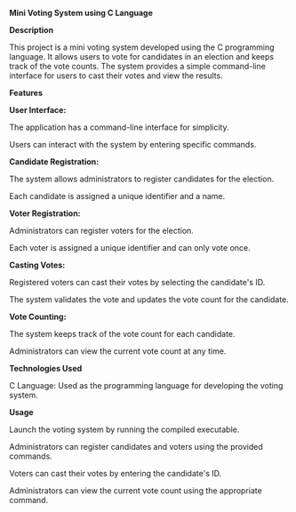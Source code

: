 **Mini Voting System using C Language**

**Description**

This project is a mini voting system developed using the C programming language. It allows users to vote for candidates in an election and keeps track of the vote counts. The system provides a simple command-line interface for users to cast their votes and view the results.

**Features**

**User Interface:**

The application has a command-line interface for simplicity.

Users can interact with the system by entering specific commands.

**Candidate Registration:**

The system allows administrators to register candidates for the election.

Each candidate is assigned a unique identifier and a name.

**Voter Registration:**

Administrators can register voters for the election.

Each voter is assigned a unique identifier and can only vote once.

**Casting Votes:**

Registered voters can cast their votes by selecting the candidate's ID.

The system validates the vote and updates the vote count for the candidate.

**Vote Counting:**

The system keeps track of the vote count for each candidate.

Administrators can view the current vote count at any time.

**Technologies Used**

C Language: Used as the programming language for developing the voting system.

**Usage**

Launch the voting system by running the compiled executable.

Administrators can register candidates and voters using the provided commands.

Voters can cast their votes by entering the candidate's ID.

Administrators can view the current vote count using the appropriate command.
